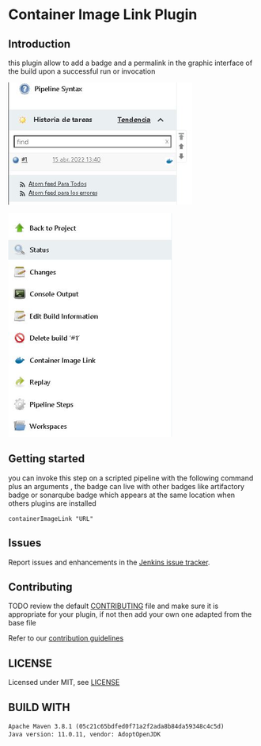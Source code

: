 # Container Image Link Plugin

## Introduction

this plugin allow to add a badge and a permalink in the graphic interface of the build upon a successful run or invocation

![Alt text](image-01.JPG "image-01")

![Alt text](image-02.JPG "image-02")

## Getting started

you can invoke this step on a scripted pipeline with the following command plus an arguments
, the badge can live with other badges like artifactory badge or sonarqube badge which appears at 
the same location when others plugins are installed
```
containerImageLink "URL"
```
## Issues

Report issues and enhancements in the [Jenkins issue tracker](https://issues.jenkins-ci.org/).

## Contributing

TODO review the default [CONTRIBUTING](https://github.com/jenkinsci/.github/blob/master/CONTRIBUTING.md) file and make sure it is appropriate for your plugin, if not then add your own one adapted from the base file

Refer to our [contribution guidelines](https://github.com/jenkinsci/.github/blob/master/CONTRIBUTING.md)

## LICENSE

Licensed under MIT, see [LICENSE](LICENSE.md)

##  BUILD WITH
```
Apache Maven 3.8.1 (05c21c65bdfed0f71a2f2ada8b84da59348c4c5d)
Java version: 11.0.11, vendor: AdoptOpenJDK
```

